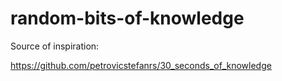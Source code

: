 # random-bits-of-knowledge

Source of inspiration:

https://github.com/petrovicstefanrs/30_seconds_of_knowledge
